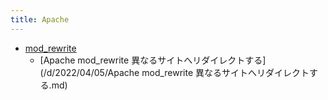 ```yaml
---
title: Apache
---
```



- [mod_rewrite](n/PGM/Apache/mod_rewrite/index.md)
    - [Apache mod_rewrite 異なるサイトへリダイレクトする](/d/2022/04/05/Apache  mod_rewrite 異なるサイトへリダイレクトする.md)




